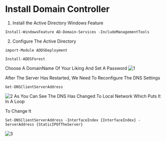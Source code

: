 # Install Domain Controller

1. Install the Active Directory Windows Feature

```shell
Install-WindowsFeature AD-Domain-Services -IncludeManagementTools
```

2. Configure The Active Directory

```shell
import-Module ADDSDeployment
```

```shell
Install-ADDSForest
```
Choose A DomainName Of Your Liking And Set A Password
![1](https://user-images.githubusercontent.com/94680549/228231459-d6e1c399-c364-4715-b6e3-1ed6add389d0.png)

After The Server Has Restarted, We Need To Reconfigure The DNS Settings

```shell
Get-DNSClientServerAddress
```
![2](https://user-images.githubusercontent.com/94680549/228236889-f385f7d5-f5dd-4297-8268-fda7114b23dc.png)
As You Can See The DNS Has Changed To Local Network Which Puts It In A Loop

To Change It

```shell
Set-DNSClientServerAddress -InterfaceIndex {InterfaceIndex} -ServerAddress {StaticIPOfTheServer}
```
![3](https://user-images.githubusercontent.com/94680549/228237517-329090e1-bf22-40eb-bc94-a74804018440.png)




